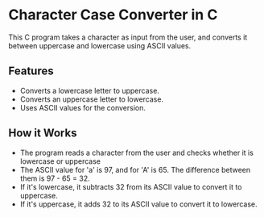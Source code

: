 # Character Case Converter in C

This C program takes a character as input from the user, and converts it between uppercase and lowercase using ASCII values.

## Features

- Converts a lowercase letter to uppercase.
- Converts an uppercase letter to lowercase.
- Uses ASCII values for the conversion.

## How it Works
- The program reads a character from the user and checks whether it is lowercase or uppercase
- The ASCII value for 'a' is 97, and for 'A' is 65. The difference between them is 97 - 65 = 32.
- If it's lowercase, it subtracts 32 from its ASCII value to convert it to uppercase. 
- If it's uppercase, it adds 32 to its ASCII value to convert it to lowercase.
